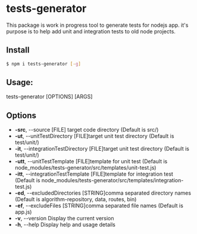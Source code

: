 # tests-generator
This package is work in progress tool to generate tests for nodejs app. it's purpose is to help add unit and integration tests to old node projects.

## Install
```sh
$ npm i tests-generator [-g]
```


## Usage:
  tests-generator [OPTIONS] [ARGS]

## Options
   
* **-src**, --source [FILE]  target code directory (Default is src/)
* **-ut**, --unitTestDirectory [FILE]target unit test directory (Default is test/unit/)
* **-it**, --integrationTestDirectory [FILE]target unit test directory (Default is test/unit/)
* **-utt**, --unitTestTemplate [FILE]template for unit test (Default is node_modules/tests-generator/src/templates/unit-test.js)
* **-itt**, --integrationTestTemplate [FILE]template for integration test (Default is node_modules/tests-generator/src/templates/integration-test.js)
* **-ed**, --excludedDirectories [STRING]comma separated directory names (Default is algorithm-repository, data, routes, bin)
* **-ef**, --excludeFiles [STRING]comma separated file names (Default is app.js)
* **-v**, --version          Display the current version
* **-h**, --help             Display help and usage details

